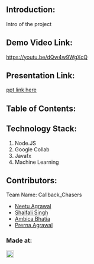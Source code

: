 <!-- <h1 align="center">Hack36 Template Readme</h1>
<p align="center">
</p>

<a href="https://hack36.com"> <img src="http://bit.ly/BuiltAtHack36" height=20px> </a> -->


## Introduction:
  Intro of the project
  
## Demo Video Link:
  <a href="https://youtu.be/dQw4w9WgXcQ">https://youtu.be/dQw4w9WgXcQ</a>
  
## Presentation Link:
  <a href="https://docs.google.com/presentation/d/1NEbqpM6J6UkmHN_J6NsgOhKvDU6fkfnli4OIg1lh-pk/edit?usp=sharing"> ppt link here </a>
  
  
## Table of Contents:

## Technology Stack:
  1) Node.JS
  2) Google Collab
  3) Javafx
  4) Machine Learning
  

## Contributors:

Team Name: Callback_Chasers

* [Neetu Agrawal](https://github.com/neeagwl)
* [Shaifali Singh](https://github.com/shaifali-singh)
* [Ambica Bhatia](https://github.com/Ambica06)
* [Prerna Agrawal](https://github.com/Prerna27agrawal)


### Made at:
<a href="https://hack36.com"> <img src="http://bit.ly/BuiltAtHack36" height=20px> </a>
